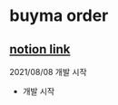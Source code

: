 # buyma order

## [notion link](https://www.notion.so/buyma-ad5fca580926462f9036506fe1fac290)


2021/08/08
개발 시작
- 개발 시작

